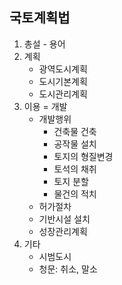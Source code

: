 ##  국토계획법
1. 총설 - 용어
2. 계획
    - 광역도시계획
    - 도시기본계획
    - 도시관리계획
3. 이용 = 개발
    - 개발행위
        - 건축물 건축
        - 공작물 설치
        - 토지의 형질변경
        - 토석의 채취
        - 토지 분할
        - 물건의 적치
    - 허가절차
    - 기반시설 설치
    - 성장관리계획
4. 기타
    - 시범도시
    - 청문: 취소, 말소